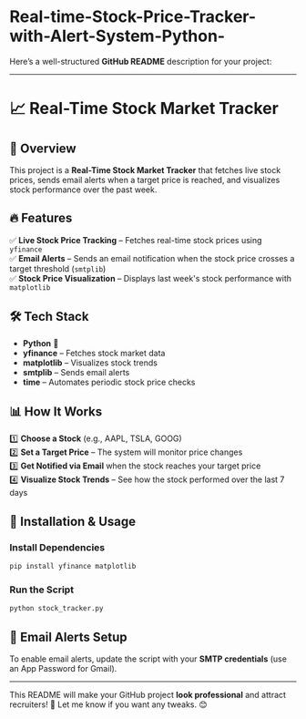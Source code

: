 # Real-time-Stock-Price-Tracker-with-Alert-System-Python-

Here’s a well-structured **GitHub README** description for your project:  

---

# 📈 Real-Time Stock Market Tracker  

## 🚀 Overview  
This project is a **Real-Time Stock Market Tracker** that fetches live stock prices, sends email alerts when a target price is reached, and visualizes stock performance over the past week.  

## 🔥 Features  
✅ **Live Stock Price Tracking** – Fetches real-time stock prices using `yfinance`  
✅ **Email Alerts** – Sends an email notification when the stock price crosses a target threshold (`smtplib`)  
✅ **Stock Price Visualization** – Displays last week's stock performance with `matplotlib`  

## 🛠️ Tech Stack  
- **Python** 🐍  
- **yfinance** – Fetches stock market data  
- **matplotlib** – Visualizes stock trends  
- **smtplib** – Sends email alerts  
- **time** – Automates periodic stock price checks  

## 📊 How It Works  
1️⃣ **Choose a Stock** (e.g., AAPL, TSLA, GOOG)  
2️⃣ **Set a Target Price** – The system will monitor price changes  
3️⃣ **Get Notified via Email** when the stock reaches your target price  
4️⃣ **Visualize Stock Trends** – See how the stock performed over the last 7 days  

## 🔧 Installation & Usage  
### Install Dependencies  
```bash
pip install yfinance matplotlib
```
### Run the Script  
```bash
python stock_tracker.py
```

## 📩 Email Alerts Setup  
To enable email alerts, update the script with your **SMTP credentials** (use an App Password for Gmail).  

---

This README will make your GitHub project **look professional** and attract recruiters! 🚀 Let me know if you want any tweaks. 😊
